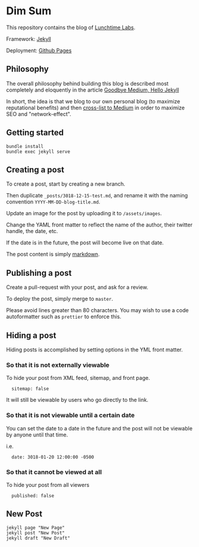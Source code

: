 # Dim Sum

This repository contains the blog of [Lunchtime Labs](https://lunchtimelabs.io/).

Framework: [Jekyll](https://jekyllrb.com/)

Deployment: [Github Pages](https://pages.github.com/)

## Philosophy

The overall philosophy behind building this blog is described most completely
and eloquently in the article [Goodbye Medium, Hello
Jekyll](https://intersect.whitefusion.io/open-web/goodbye-medium-hello-jekyll)

In short, the idea is that we blog to our own personal blog (to maximize
reputational benefits) and then [cross-list to
Medium](https://help.medium.com/hc/en-us/articles/217991468-SEO-and-duplicate-content)
in order to maximize SEO and "network-effect".

## Getting started

```
bundle install
bundle exec jekyll serve
```

## Creating a post

To create a post, start by creating a new branch.

Then duplicate `_posts/3018-12-15-test.md`, and rename
it with the naming convention `YYYY-MM-DD-blog-title.md`.

Update an image for the post by uploading it to `/assets/images`.

Change the YAML front matter to reflect the name of the author, their twitter
handle, the date, etc.

If the date is in the future, the post will become live on that date.

The post content is simply
[markdown](https://github.com/adam-p/markdown-here/wiki/Markdown-Cheatsheet).

## Publishing a post

Create a pull-request with your post, and ask for a review.

To deploy the post, simply merge to `master`.

Please avoid lines greater than 80 characters. You may wish to use a code
autoformatter such as `prettier` to enforce this.

## Hiding a post

Hiding posts is accomplished by setting options in the YML front matter.

### So that it is not externally viewable

To hide your post from XML feed, sitemap, and front page.

```
  sitemap: false
```

It will still be viewable by users who go directly to the link.

### So that it is not viewable until a certain date

You can set the date to a date in the future and the post will not be viewable
by anyone until that time.

i.e.

```
  date: 3018-01-20 12:00:00 -0500
```

### So that it cannot be viewed at all

To hide your post from all viewers

```
  published: false
```

## New Post

```
jekyll page "New Page"
jekyll post "New Post"
jekyll draft "New Draft"
```
